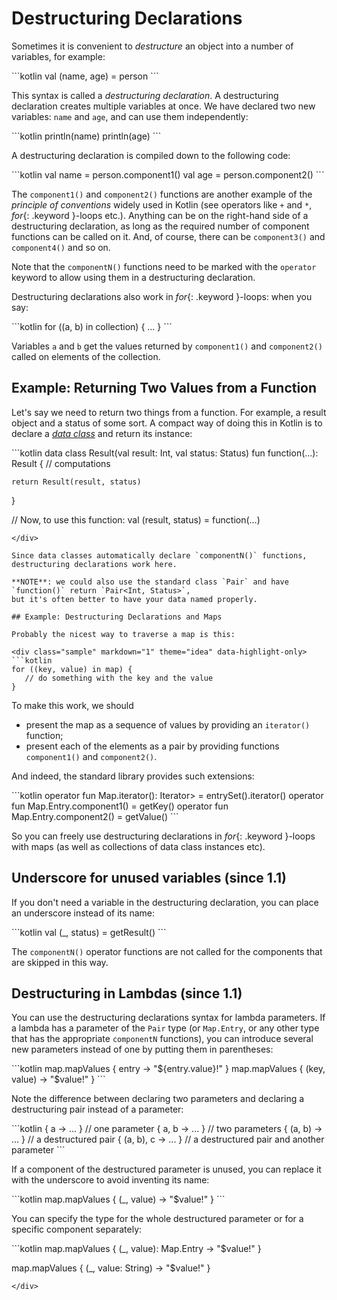 # Destructuring Declarations

Sometimes it is convenient to _destructure_ an object into a number of variables, for example:

<div class="sample" markdown="1" theme="idea" data-highlight-only>
```kotlin
val (name, age) = person 
```
</div>

This syntax is called a _destructuring declaration_. A destructuring declaration creates multiple variables at once.
We have declared two new variables: `name` and `age`, and can use them independently:

 <div class="sample" markdown="1" theme="idea" data-highlight-only>
```kotlin
println(name)
println(age)
```
</div>

A destructuring declaration is compiled down to the following code:

<div class="sample" markdown="1" theme="idea" data-highlight-only>
```kotlin
val name = person.component1()
val age = person.component2()
```
</div>

The `component1()` and `component2()` functions are another example of the _principle of conventions_ widely used in Kotlin 
(see operators like `+` and `*`, *for*{: .keyword }-loops etc.). 
Anything can be on the right-hand side of a destructuring declaration, as long as the required number of component functions can be called on it.
And, of course, there can be `component3()` and `component4()` and so on.

Note that the `componentN()` functions need to be marked with the `operator` keyword to allow using them in a destructuring declaration.

Destructuring declarations also work in *for*{: .keyword }-loops: when you say:

<div class="sample" markdown="1" theme="idea" data-highlight-only>
```kotlin
for ((a, b) in collection) { ... }
```
</div>

Variables `a` and `b` get the values returned by `component1()` and `component2()` called on elements of the collection. 

## Example: Returning Two Values from a Function
 
Let's say we need to return two things from a function. For example, a result object and a status of some sort.
A compact way of doing this in Kotlin is to declare a [_data class_](data-classes.html) and return its instance:

<div class="sample" markdown="1" theme="idea" data-highlight-only>
```kotlin
data class Result(val result: Int, val status: Status)
fun function(...): Result {
    // computations
    
    return Result(result, status)
}

// Now, to use this function:
val (result, status) = function(...)
```
</div>

Since data classes automatically declare `componentN()` functions, destructuring declarations work here.

**NOTE**: we could also use the standard class `Pair` and have `function()` return `Pair<Int, Status>`, 
but it's often better to have your data named properly.  

## Example: Destructuring Declarations and Maps

Probably the nicest way to traverse a map is this:

<div class="sample" markdown="1" theme="idea" data-highlight-only>
```kotlin
for ((key, value) in map) {
   // do something with the key and the value
}
```
</div>

To make this work, we should 

* present the map as a sequence of values by providing an `iterator()` function;
* present each of the elements as a pair by providing functions `component1()` and `component2()`.
  
And indeed, the standard library provides such extensions:

<div class="sample" markdown="1" theme="idea" data-highlight-only>
```kotlin
operator fun <K, V> Map<K, V>.iterator(): Iterator<Map.Entry<K, V>> = entrySet().iterator()
operator fun <K, V> Map.Entry<K, V>.component1() = getKey()
operator fun <K, V> Map.Entry<K, V>.component2() = getValue()
```
</div>
  
So you can freely use destructuring declarations in *for*{: .keyword }-loops with maps (as well as collections of data class instances etc).

## Underscore for unused variables (since 1.1)

If you don't need a variable in the destructuring declaration, you can place an underscore instead of its name:

<div class="sample" markdown="1" theme="idea" data-highlight-only>
```kotlin
val (_, status) = getResult()
```
</div>

The `componentN()` operator functions are not called for the components that are skipped in this way.

## Destructuring in Lambdas (since 1.1)

You can use the destructuring declarations syntax for lambda parameters.
If a lambda has a parameter of the `Pair` type (or `Map.Entry`, or any other type that has the appropriate `componentN` functions), you can introduce several new parameters instead of one by putting them in parentheses:   

<div class="sample" markdown="1" theme="idea" data-highlight-only>
```kotlin
map.mapValues { entry -> "${entry.value}!" }
map.mapValues { (key, value) -> "$value!" }
```
</div>

Note the difference between declaring two parameters and declaring a destructuring pair instead of a parameter:  

<div class="sample" markdown="1" theme="idea" data-highlight-only>
```kotlin
{ a -> ... } // one parameter
{ a, b -> ... } // two parameters
{ (a, b) -> ... } // a destructured pair
{ (a, b), c -> ... } // a destructured pair and another parameter
```
</div>

If a component of the destructured parameter is unused, you can replace it with the underscore to avoid inventing its name:

<div class="sample" markdown="1" theme="idea" data-highlight-only>
```kotlin
map.mapValues { (_, value) -> "$value!" }
```
</div>

You can specify the type for the whole destructured parameter or for a specific component separately:

<div class="sample" markdown="1" theme="idea" data-highlight-only>
```kotlin
map.mapValues { (_, value): Map.Entry<Int, String> -> "$value!" }

map.mapValues { (_, value: String) -> "$value!" }
```
</div>
